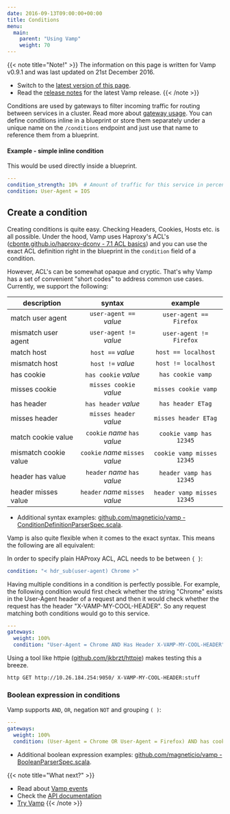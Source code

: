 ```yaml
---
date: 2016-09-13T09:00:00+00:00
title: Conditions
menu:
  main:
    parent: "Using Vamp"
    weight: 70
---
```

{{< note title="Note!" >}}
The information on this page is written for Vamp v0.9.1 and was last updated on 21st December 2016.  

* Switch to the [latest version of this page](/documentation/using-vamp/conditions).
* Read the [release notes](/documentation/release-notes/latest) for the latest Vamp release.
{{< /note >}}

Conditions are used by gateways to filter incoming traffic for routing between services in a cluster.
Read more about [gateway usage](/documentation/using-vamp/v0.9.1/gateways/#gateway-usage). You can define conditions inline in a blueprint or store them separately under a unique name on the `/conditions` endpoint and just use that name to reference them from a blueprint. 

#### Example - simple inline condition

This would be used directly inside a blueprint.

```yaml
---
condition_strength: 10%  # Amount of traffic for this service in percents.
condition: User-Agent = IOS
```

## Create a condition 

Creating conditions is quite easy. Checking Headers, Cookies, Hosts etc. is all possible.
Under the hood, Vamp uses Haproxy's ACL's ([cbonte.github.io/haproxy-dconv - 7.1 ACL basics](http://cbonte.github.io/haproxy-dconv/configuration-1.5.html#7.1)) and you can use the exact ACL definition right in the blueprint in the `condition` field of a condition.

However, ACL's can be somewhat opaque and cryptic. That's why Vamp has a set of convenient "short codes"
to address common use cases. Currently, we support the following:

| description           | syntax                       | example                  |
| ----------------------|:----------------------------:|:------------------------:|
| match user agent      | `user-agent ==` _value_          | `user-agent == Firefox`    |
| mismatch user agent   | `user-agent !=` _value_          | `user-agent != Firefox`    |
| match host            | `host ==` _value_                | `host == localhost`        |
| mismatch host         | `host !=` _value_                | `host != localhost`       |
| has cookie            | `has cookie` _value_             | `has cookie vamp`          |
| misses cookie         | `misses cookie` _value_          | `misses cookie vamp`       |
| has header            | `has header` _value_             | `has header ETag`          |
| misses header         | `misses header` _value_          | `misses header ETag`       |
| match cookie value    | `cookie` _name_ `has` _value_    | `cookie vamp has 12345`    |
| mismatch cookie value | `cookie` _name_ `misses` _value_ | `cookie vamp misses 12345` |
| header has value      | `header` _name_ `has` _value_   | `header vamp has 12345`    |
| header misses value   | `header` _name_ `misses` _value_ | `header vamp misses 12345` |

* Additional syntax examples: [github.com/magneticio/vamp - ConditionDefinitionParserSpec.scala](https://github.com/magneticio/vamp/blob/master/model/src/test/scala/io/vamp/model/parser/ConditionDefinitionParserSpec.scala).

Vamp is also quite flexible when it comes to the exact syntax. This means the following are all equivalent:

In order to specify plain HAProxy ACL, ACL needs to be between `{ }`:

```yaml
condition: "< hdr_sub(user-agent) Chrome >"
```

Having multiple conditions in a condition is perfectly possible. For example, the following condition would first check whether the string "Chrome" exists in the User-Agent header of a
request and then it would check whether the request has the header
"X-VAMP-MY-COOL-HEADER". So any request matching both conditions would go to this service.

```yaml
---
gateways:
  weight: 100%
  condition: "User-Agent = Chrome AND Has Header X-VAMP-MY-COOL-HEADER"
```

Using a tool like httpie ([github.com/jkbrzt/httpie](https://github.com/jakubroztocil/httpie)) makes testing this a breeze.

    http GET http://10.26.184.254:9050/ X-VAMP-MY-COOL-HEADER:stuff

### Boolean expression in conditions

Vamp supports `AND`, `OR`, negation `NOT` and grouping `( )`:

```yaml
---
gateways:
  weight: 100%
  condition: (User-Agent = Chrome OR User-Agent = Firefox) AND has cookie vamp
```

* Additional boolean expression examples: [github.com/magneticio/vamp - BooleanParserSpec.scala](https://github.com/magneticio/vamp/blob/master/model/src/test/scala/io/vamp/model/parser/BooleanParserSpec.scala).



{{< note title="What next?" >}}
* Read about [Vamp events](/documentation/using-vamp/v0.9.1/events/)
* Check the [API documentation](/documentation/api/api-reference)
* [Try Vamp](/documentation/installation/hello-world)
{{< /note >}}
